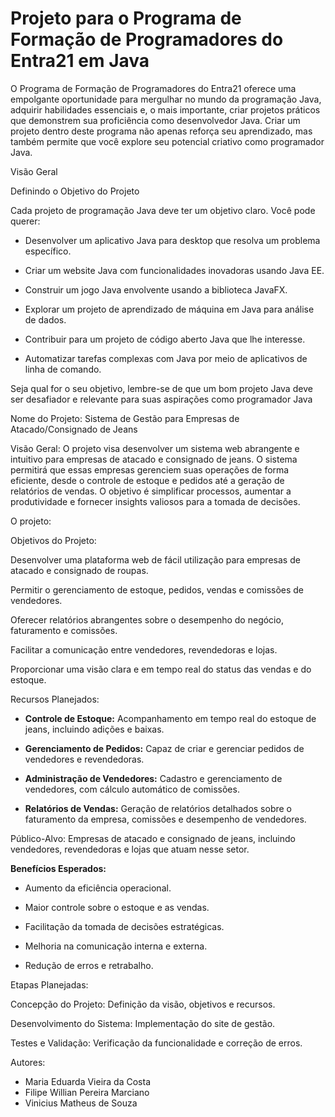 # Projeto para o Programa de Formação de Programadores do Entra21 em Java

O Programa de Formação de Programadores do Entra21 oferece uma empolgante oportunidade para mergulhar no mundo da programação Java, adquirir habilidades essenciais e, o mais importante, criar projetos práticos que demonstrem sua proficiência como desenvolvedor Java. Criar um projeto dentro deste programa não apenas reforça seu aprendizado, mas também permite que você explore seu potencial criativo como programador Java.

Visão Geral

Definindo o Objetivo do Projeto

Cada projeto de programação Java deve ter um objetivo claro. Você pode querer:

- Desenvolver um aplicativo Java para desktop que resolva um problema específico.

- Criar um website Java com funcionalidades inovadoras usando Java EE.

- Construir um jogo Java envolvente usando a biblioteca JavaFX.

- Explorar um projeto de aprendizado de máquina em Java para análise de dados.

- Contribuir para um projeto de código aberto Java que lhe interesse.

- Automatizar tarefas complexas com Java por meio de aplicativos de linha de comando.

Seja qual for o seu objetivo, lembre-se de que um bom projeto Java deve ser desafiador e relevante para suas aspirações como programador Java

Nome do Projeto: Sistema de Gestão para Empresas de Atacado/Consignado de Jeans

Visão Geral:
O projeto visa desenvolver um sistema web abrangente e intuitivo para empresas de atacado e consignado de jeans. O sistema permitirá que essas empresas gerenciem suas operações de forma eficiente, desde o controle de estoque e pedidos até a geração de relatórios de vendas. O objetivo é simplificar processos, aumentar a produtividade e fornecer insights valiosos para a tomada de decisões.

O projeto:

Objetivos do Projeto:

Desenvolver uma plataforma web de fácil utilização para empresas de atacado e consignado de roupas.

Permitir o gerenciamento de estoque, pedidos, vendas e comissões de vendedores.

Oferecer relatórios abrangentes sobre o desempenho do negócio, faturamento e comissões.

Facilitar a comunicação entre vendedores, revendedoras e lojas.

Proporcionar uma visão clara e em tempo real do status das vendas e do estoque.

Recursos Planejados:

- **Controle de Estoque:** Acompanhamento em tempo real do estoque de jeans, incluindo adições e baixas.

- **Gerenciamento de Pedidos:** Capaz de criar e gerenciar pedidos de vendedores e revendedoras.

- **Administração de Vendedores:** Cadastro e gerenciamento de vendedores, com cálculo automático de comissões.

- **Relatórios de Vendas:** Geração de relatórios detalhados sobre o faturamento da empresa, comissões e desempenho de vendedores.

Público-Alvo:
Empresas de atacado e consignado de jeans, incluindo vendedores, revendedoras e lojas que atuam nesse setor.

**Benefícios Esperados:**

 - Aumento da eficiência operacional.

 - Maior controle sobre o estoque e as vendas.

 - Facilitação da tomada de decisões estratégicas.

 - Melhoria na comunicação interna e externa.

 - Redução de erros e retrabalho.

Etapas Planejadas:

Concepção do Projeto: Definição da visão, objetivos e recursos.

Desenvolvimento do Sistema: Implementação do site de gestão.

Testes e Validação: Verificação da funcionalidade e correção de erros.

 Autores:

 - Maria Eduarda Vieira da Costa
 - Filipe Willian Pereira Marciano
 - Vinicius Matheus de Souza
